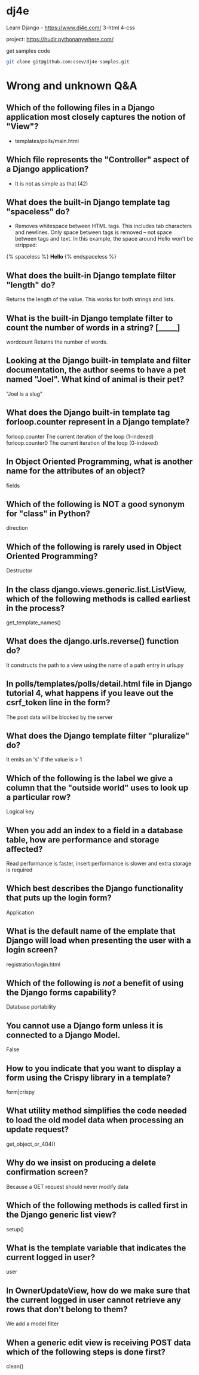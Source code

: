 # dj4e
Learn Django -  https://www.dj4e.com/
 3-html
 4-css

project: https://hudir.pythonanywhere.com/

get samples code 
```bash
git clone git@github.com:csev/dj4e-samples.git
```


 # Wrong and unknown Q&A

## Which of the following files in a Django application most closely captures the notion of "View"?
 - templates/polls/main.html

## Which file represents the "Controller" aspect of a Django application?
 - It is not as simple as that (42)

## What does the built-in Django template tag "spaceless" do?
 - Removes whitespace between HTML tags. This includes tab characters and newlines.
 Only space between tags is removed – not space between tags and text. In this example, the space around Hello won’t be stripped:

{% spaceless %}
    <strong>
        Hello
    </strong>
{% endspaceless %}

## What does the built-in Django template filter "length" do?
Returns the length of the value. This works for both strings and lists.

## What is the built-in Django template filter to count the number of words in a string? [_____]
wordcount
Returns the number of words.

## Looking at the Django built-in template and filter documentation, the author seems to have a pet named "Joel". What kind of animal is their pet?
"Joel is a slug"

## What does the Django built-in template tag forloop.counter represent in a Django template?
forloop.counter	The current iteration of the loop (1-indexed)
forloop.counter0	The current iteration of the loop (0-indexed)

## In Object Oriented Programming, what is another name for the attributes of an object?
fields

## Which of the following is NOT a good synonym for "class" in Python?
direction

## Which of the following is rarely used in Object Oriented Programming?
 Destructor


## In the class django.views.generic.list.ListView, which of the following methods is called earliest in the process?

 get_template_names() 

 ## What does the django.urls.reverse() function do?
 It constructs the path to a view using the name of a path entry in urls.py


 ## In polls/templates/polls/detail.html file in Django tutorial 4, what happens if you leave out the csrf_token line in the form?
  The post data will be blocked by the server

 ## What does the Django template filter "pluralize" do?
 It emits an 's' if the value is > 1

 ## Which of the following is the label we give a column that the "outside world" uses to look up a particular row?
 Logical key

 ## When you add an index to a field in a database table, how are performance and storage affected?
 Read performance is faster, insert performance is slower and extra storage is required

 ## Which best describes the Django functionality that puts up the login form?
 Application

 ## What is the default name of the emplate that Django will load when presenting the user with a login screen?
 registration/login.html

 ## Which of the following is *not* a benefit of using the Django forms capability?
 Database portability

 ## You cannot use a Django form unless it is connected to a Django Model.
 False

 ## How to you indicate that you want to display a form using the Crispy library in a template?
 form|crispy

 ## What utility method simplifies the code needed to load the old model data when processing an update request?
  get_object_or_404()


## Why do we insist on producing a delete confirmation screen?
Because a GET request should never modify data

## Which of the following methods is called first in the Django generic list view?
 setup()

## What is the template variable that indicates the current logged in user?
 user

##  In OwnerUpdateView, how do we make sure that the current logged in user cannot retrieve any rows that don't belong to them?
We add a model filter

## When a generic edit view is receiving POST data which of the following steps is done first?
clean()